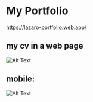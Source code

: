 # My Portfolio

https://lazaro-portfolio.web.app/

## my cv in a web page 

![Alt Text](https://i.ibb.co/ncsCpGh/Portolio-Lazaro-Vega-Sanchez-Google-Chrome-2022-03-23-15-50-09-Trim.gif)

## mobile: 
![Alt Text](https://i.ibb.co/YQDshGg/Portolio-Lazaro-Vega-Sanchez-Google-Chrome-2022-03-23-16-04-08-online-video-cutter-com-3.gif)
